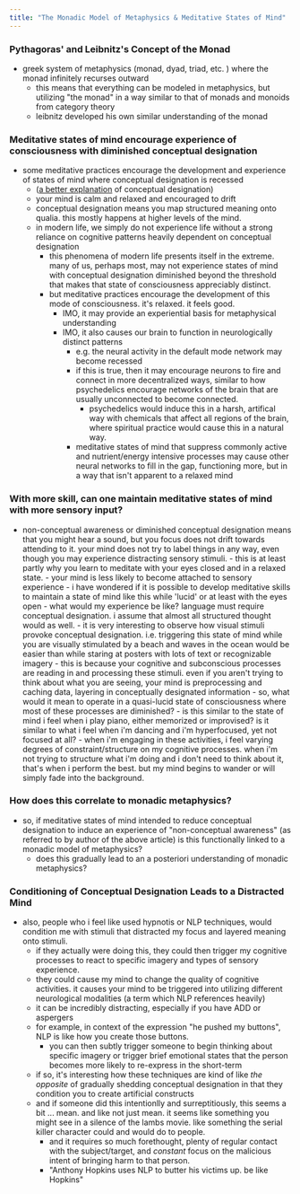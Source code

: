 ```yaml
---
title: "The Monadic Model of Metaphysics & Meditative States of Mind"
---
```


### Pythagoras' and Leibnitz's Concept of the Monad

- greek system of metaphysics (monad, dyad, triad, etc. ) where the
  monad infinitely recurses outward
  - this means that everything can be modeled in metaphysics, but
    utilizing "the monad" in a way similar to that of monads and
    monoids from category theory
  - leibnitz developed his own similar understanding of the monad

### Meditative states of mind encourage experience of consciousness with diminished conceptual designation

- some meditative practices encourage the development and experience
  of states of mind where conceptual designation is recessed
  - ([a better explanation](http://seanrobsville.blogspot.com/2011/06/glimpse-of-non-conceptual-awareness.html)
    of conceptual designation)
  - your mind is calm and relaxed and encouraged to drift
  - conceptual designation means you map structured meaning onto
    qualia. this mostly happens at higher levels of the mind.
  - in modern life, we simply do not experience life without a strong
    reliance on cognitive patterns heavily dependent on conceptual
    designation
    - this phenomena of modern life presents itself in the
      extreme. many of us, perhaps most, may not experience states of
      mind with conceptual designation diminished beyond the threshold
      that makes that state of consciousness appreciably distinct.
    - but meditative practices encourage the development of this mode
      of consciousness. it's relaxed. it feels good.
      - IMO, it may provide an experiential basis for metaphysical
        understanding
      - IMO, it also causes our brain to function in neurologically
        distinct patterns
        - e.g. the neural activity in the default mode network
          may become recessed
        - if this is true, then it may encourage neurons to fire and
          connect in more decentralized ways, similar to how
          psychedelics encourage networks of the brain that are
          usually unconnected to become connected.
          - psychedelics would induce this in a harsh, artifical way
            with chemicals that affect all regions of the brain, where
            spiritual practice would cause this in a natural way.
        - meditative states of mind that suppress commonly active and
          nutrient/energy intensive processes may cause other neural
          networks to fill in the gap, functioning more, but in a way
          that isn't apparent to a relaxed mind

### With more skill, can one maintain meditative states of mind with more sensory input?

- non-conceptual awareness or diminished conceptual designation means
  that you might hear a sound, but you focus does not drift towards
  attending to it. your mind does not try to label things in any way,
  even though you may experience distracting sensory stimuli.
      - this is at least partly why you learn to meditate with your
        eyes closed and in a relaxed state.
        - your mind is less likely to become attached to sensory
          experience
      - i have wondered if it is possible to develop meditative skills
        to maintain a state of mind like this while 'lucid' or at
        least with the eyes open
        - what would my experience be like? language must require
          conceptual designation. i assume that almost all structured
          thought would as well.
        - it is very interesting to observe how visual stimuli provoke
          conceptual designation. i.e. triggering this state of mind
          while you are visually stimulated by a beach and waves in
          the ocean would be easier than while staring at posters with
          lots of text or recognizable imagery
          - this is because your cognitive and subconscious processes
            are reading in and processing these stimuli. even if you
            aren't trying to think about what you are seeing, your
            mind is preprocessing and caching data, layering in
            conceptually designated information
        - so, what would it mean to operate in a quasi-lucid state of
          consciousness where most of these processes are diminished?
          - is this similar to the state of mind i feel when i play
            piano, either memorized or improvised? is it similar to
            what i feel when i'm dancing and i'm hyperfocused, yet not
            focused at all?
            - when i'm engaging in these activities, i feel varying
              degrees of constraint/structure on my cognitive
              processes. when i'm not trying to structure what i'm
              doing and i don't need to think about it, that's when i
              perform the best. but my mind begins to wander or will
              simply fade into the background.

### How does this correlate to monadic metaphysics?

  - so, if meditative states of mind intended to reduce conceptual
    designation to induce an experience of "non-conceptual awareness"
    (as referred to by author of the above article) is this
    functionally linked to a monadic model of metaphysics?
    - does this gradually lead to an a posteriori understanding of
      monadic metaphysics?

### Conditioning of Conceptual Designation Leads to a Distracted Mind

  - also, people who i feel like used hypnotis or NLP techniques,
    would condition me with stimuli that distracted my focus and
    layered meaning onto stimuli.
    - if they actually were doing this, they could then trigger my
      cognitive processes to react to specific imagery and types of
      sensory experience.
    - they could cause my mind to change the quality of cognitive
      activities. it causes your mind to be triggered into utilizing
      different neurological modalities (a term which NLP references
      heavily)
    - it can be incredibly distracting, especially if you have ADD or
      aspergers
    - for example, in context of the expression "he pushed my
      buttons", NLP is like how you create those buttons.
      - you can then subtly trigger someone to begin thinking about
        specific imagery or trigger brief emotional states that the
        person becomes more likely to re-express in the short-term
    - if so, it's interesting how these techniques are kind of like
      *the opposite* of gradually shedding conceptual designation in
      that they condition you to create artificial constructs
    - and if someone did this intentionlly and surreptitiously, this
      seems a bit ... mean. and like not just mean. it seems like
      something you might see in a silence of the lambs movie. like
      something the serial killer character could and would do to
      people.
      - and it requires so much forethought, plenty of regular contact
        with the subject/target, and *constant* focus on the malicious
        intent of bringing harm to that person.
      - "Anthony Hopkins uses NLP to butter his victims up. be like
        Hopkins"
